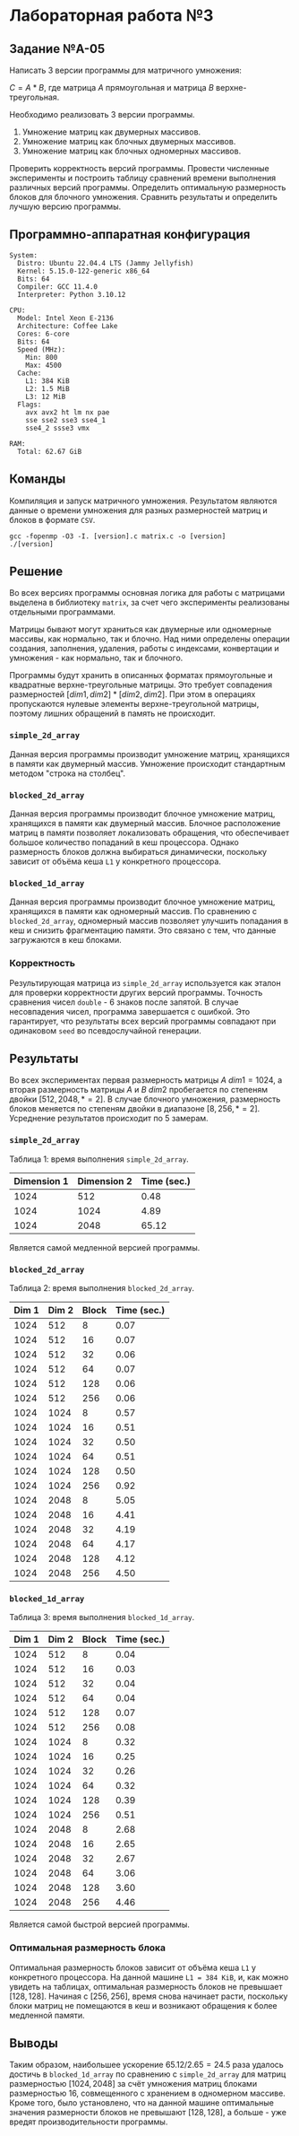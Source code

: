 # Лабораторная работа №3

## Задание №A-05

Написать 3 версии программы для матричного умножения:

$C = A * B$, где матрица $A$ прямоугольная и матрица $B$ верхне-треугольная.

Необходимо реализовать 3 версии программы.
1. Умножение матриц как двумерных массивов.
2. Умножение матриц как блочных двумерных массивов.
3. Умножение матриц как блочных одномерных массивов.

Проверить корректность версий программы. Провести численные эксперименты и построить таблицу сравнений времени выполнения различных версий программы. Определить оптимальную размерность блоков для блочного умножения. Сравнить результаты и определить лучшую версию программы.

## Программно-аппаратная конфигурация

```
System:
  Distro: Ubuntu 22.04.4 LTS (Jammy Jellyfish)
  Kernel: 5.15.0-122-generic x86_64
  Bits: 64
  Compiler: GCC 11.4.0
  Interpreter: Python 3.10.12

CPU:
  Model: Intel Xeon E-2136
  Architecture: Coffee Lake
  Cores: 6-core
  Bits: 64
  Speed (MHz):
    Min: 800
    Max: 4500
  Cache:
    L1: 384 KiB
    L2: 1.5 MiB
    L3: 12 MiB
  Flags: 
    avx avx2 ht lm nx pae
    sse sse2 sse3 sse4_1
    sse4_2 ssse3 vmx

RAM:
  Total: 62.67 GiB
```

## Команды

Компиляция и запуск матричного умножения. Результатом являются данные о времени умножения для разных размерностей матриц и блоков в формате `CSV`.

```
gcc -fopenmp -O3 -I. [version].c matrix.c -o [version]
./[version]
```

## Решение

Во всех версиях программы основная логика для работы с матрицами выделена в библиотеку `matrix`, за счет чего эксперименты реализованы отдельными программами.

Матрицы бывают могут храниться как двумерные или одномерные массивы, как нормально, так и блочно. Над ними определены операции создания, заполнения, удаления, работы с индексами, конвертации и умножения - как нормально, так и блочного.

Программы будут хранить в описанных форматах прямоугольные и квадратные верхне-треугольные матрицы. Это требует совпадения размерностей $[dim1, dim2] * [dim2, dim2]$. При этом в операциях пропускаются нулевые элементы верхне-треугольной матрицы, поэтому лишних обращений в память не происходит.

### `simple_2d_array`

Данная версия программы производит умножение матриц, хранящихся в памяти как двумерный массив. Умножение происходит стандартным методом "строка на столбец".

### `blocked_2d_array`

Данная версия программы производит блочное умножение матриц, хранящихся в памяти как двумерный массив. Блочное расположение матриц в памяти позволяет локализовать обращения, что обеспечивает большое количество попаданий в кеш процессора. Однако размерность блоков должна выбираться динамически, поскольку зависит от объёма кеша `L1` у конкретного процессора.

### `blocked_1d_array`

Данная версия программы производит блочное умножение матриц, хранящихся в памяти как одномерный массив. По сравнению с `blocked_2d_array`, одномерный массив позволяет улучшить попадания в кеш и снизить фрагментацию памяти. Это связано с тем, что данные загружаются в кеш блоками.

### Корректность

Результирующая матрица из `simple_2d_array` используется как эталон для проверки корректности других версий программы. Точность сравнения чисел `double` - $6$ знаков после запятой. В случае несовпадения чисел, программа завершается с ошибкой. Это гарантирует, что результаты всех версий программы совпадают при одинаковом `seed` во псевдослучайной генерации.

## Результаты

Во всех экспериментах первая размерность матрицы $А$ $dim1 = 1024$, а вторая размерность матрицы $A$ и $B$ $dim2$ пробегается по степеням двойки $[512, 2048, *=2]$. В случае блочного умножения, размерность блоков меняется по степеням двойки в диапазоне $[8, 256, *=2]$. Усреднение результатов происходит по $5$ замерам.

### `simple_2d_array`

Таблица 1: время выполнения `simple_2d_array`.

| Dimension 1 | Dimension 2 | Time (sec.) |
|-------------|-------------|-------------|
| 1024        | 512         | 0.48        |
| 1024        | 1024        | 4.89        |
| 1024        | 2048        | 65.12       |

Является самой медленной версией программы.

### `blocked_2d_array`

Таблица 2: время выполнения `blocked_2d_array`.

| Dim 1 | Dim 2 | Block | Time (sec.) |
|-------|-------|-------|-------------|
| 1024  | 512   | 8     | 0.07        |
| 1024  | 512   | 16    | 0.07        |
| 1024  | 512   | 32    | 0.06        |
| 1024  | 512   | 64    | 0.07        |
| 1024  | 512   | 128   | 0.06        |
| 1024  | 512   | 256   | 0.06        |
| 1024  | 1024  | 8     | 0.57        |
| 1024  | 1024  | 16    | 0.51        |
| 1024  | 1024  | 32    | 0.50        |
| 1024  | 1024  | 64    | 0.51        |
| 1024  | 1024  | 128   | 0.50        |
| 1024  | 1024  | 256   | 0.92        |
| 1024  | 2048  | 8     | 5.05        |
| 1024  | 2048  | 16    | 4.41        |
| 1024  | 2048  | 32    | 4.19        |
| 1024  | 2048  | 64    | 4.17        |
| 1024  | 2048  | 128   | 4.12        |
| 1024  | 2048  | 256   | 4.50        |

### `blocked_1d_array`

Таблица 3: время выполнения `blocked_1d_array`.

| Dim 1 | Dim 2 | Block | Time (sec.) |
|-------|-------|-------|-------------|
| 1024  | 512   | 8     | 0.04        |
| 1024  | 512   | 16    | 0.03        |
| 1024  | 512   | 32    | 0.04        |
| 1024  | 512   | 64    | 0.04        |
| 1024  | 512   | 128   | 0.07        |
| 1024  | 512   | 256   | 0.08        |
| 1024  | 1024  | 8     | 0.32        |
| 1024  | 1024  | 16    | 0.25        |
| 1024  | 1024  | 32    | 0.26        |
| 1024  | 1024  | 64    | 0.32        |
| 1024  | 1024  | 128   | 0.39        |
| 1024  | 1024  | 256   | 0.51        |
| 1024  | 2048  | 8     | 2.68        |
| 1024  | 2048  | 16    | 2.65        |
| 1024  | 2048  | 32    | 2.67        |
| 1024  | 2048  | 64    | 3.06        |
| 1024  | 2048  | 128   | 3.60        |
| 1024  | 2048  | 256   | 4.46        |

Является самой быстрой версией программы.

### Оптимальная размерность блока

Оптимальная размерность блоков зависит от объёма кеша `L1` у конкретного процессора. На данной машине `L1 = 384 KiB`, и, как можно увидеть на таблицах, оптимальная размерность блоков не превышает $[128, 128]$. Начиная с $[256, 256]$, время снова начинает расти, поскольку блоки матриц не помещаются в кеш и возникают обращения к более медленной памяти.

## Выводы

Таким образом, наибольшее ускорение $65.12 / 2.65 = 24.5$ раза удалось достичь в `blocked_1d_array` по сравнению с `simple_2d_array` для матриц размерностью $[1024, 2048]$ за счёт умножения матриц блоками размерностью $16$, совмещенного с хранением в одномерном массиве. Кроме того, было установлено, что на данной машине оптимальные значения размерности блоков не превышают $[128, 128]$, а больше - уже вредят производительности программы.
